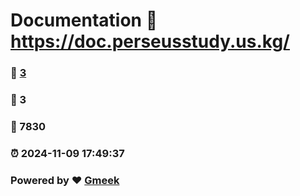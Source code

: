 # Documentation :link: https://doc.perseusstudy.us.kg/ 
### :page_facing_up: [3](https://doc.perseusstudy.us.kg//tag.html) 
### :speech_balloon: 3 
### :hibiscus: 7830 
### :alarm_clock: 2024-11-09 17:49:37 
### Powered by :heart: [Gmeek](https://github.com/Meekdai/Gmeek)
